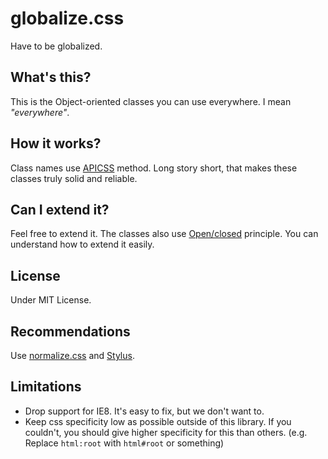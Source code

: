 globalize.css
=============

Have to be globalized.

## What's this?

This is the Object-oriented classes you can use everywhere. I mean _"everywhere"_.

## How it works?

Class names use [APICSS](https://byodkm.com/apicss/) method. Long story short, that makes these classes truly solid and reliable.

## Can I extend it?

Feel free to extend it. The classes also use [Open/closed](http://en.wikipedia.org/wiki/Open/closed_principle) principle. You can understand how to extend it easily.

## License
Under MIT License.

## Recommendations
Use [normalize.css](http://necolas.github.io/normalize.css/) and [Stylus](http://learnboost.github.io/stylus/).

## Limitations
* Drop support for IE8. It's easy to fix, but we don't want to.
* Keep css specificity low as possible outside of this library. If you couldn't, you should give higher specificity for this than others. (e.g. Replace `html:root` with `html#root` or something)
